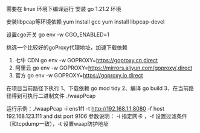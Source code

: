 需要在 linux 环境下编译运行
安装 go 1.21.2 环境

安装libpcap等环境依赖
yum install gcc
yum install libpcap-devel

设置cgo开关
go env -w CGO_ENABLED=1

挑选一个比较好的goProxy代理地址，加速下载依赖
1. 七牛 CDN
go env -w  GOPROXY=https://goproxy.cn,direct
2. 阿里云
go env -w GOPROXY=https://mirrors.aliyun.com/goproxy/,direct
3. 官方
go env -w  GOPROXY=https://goproxy.io,direct

在项目当前路径下执行
1、下载依赖
go mod tidy
2、编译
go build
3、在当前路径得到可执行二进制文件
./waapPcap

运行示例：./waapPcap -i ens1f1 -t http://192.168.1.1:8080 -f host 192.168.123.111 and dst port 9106 
参数说明： -i 指定网卡 ，-f 设置过滤条件（和tcpdump一致），-t 设置waap防护地址

